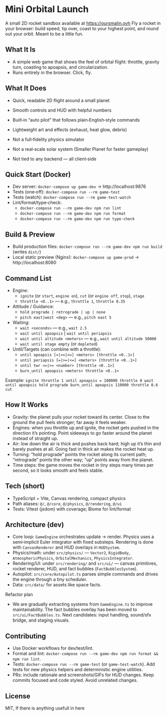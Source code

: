# Mini Orbital Launch

A small 2D rocket sandbox available at https://oursmalin.ovh Fly a rocket in your browser: build speed, tip over, coast to your highest point, and round out your orbit. Meant to be a little fun.

## What It Is
- A simple web game that shows the feel of orbital flight: throttle, gravity turn, coasting to apoapsis, and circularization.
- Runs entirely in the browser. Click, fly.

## What It Does
- Quick, readable 2D flight around a small planet
- Smooth controls and HUD with helpful numbers
- Built‑in “auto pilot” that follows plain‑English‑style commands
- Lightweight art and effects (exhaust, heat glow, debris)

- Not a full‑fidelity physics simulator
- Not a real‑scale solar system (Smaller Planet for faster gameplay)
- Not tied to any backend — all client‑side

## Quick Start (Docker)
- Dev server: `docker-compose up game-dev` → http://localhost:9876
- Tests (one‑off): `docker-compose run --rm game-test`
- Tests (watch): `docker-compose run --rm game-test-watch`
- Lint/format/type‑check:
  - `docker-compose run --rm game-dev npm run lint`
  - `docker-compose run --rm game-dev npm run format`
  - `docker-compose run --rm game-dev npm run type-check`

## Build & Preview
- Build production files: `docker-compose run --rm game-dev npm run build` (writes `dist/`)
- Local static preview (Nginx): `docker-compose up game-prod` → http://localhost:8080

## Command List
- Engine:
  - `ignite` (or `start`, `engine on`), `cut` (or `engine off`, `stop`), `stage`
  - `throttle <0..1>` — e.g., `throttle 1`, `throttle 0.35`
- Attitude / Guidance:
  - `hold prograde | retrograde | up | none`
  - `pitch east|west <deg>` — e.g., `pitch east 5`
- Waiting:
  - `wait <seconds>` — e.g., `wait 2.5`
  - `wait until apoapsis` | `wait until periapsis`
  - `wait until altitude <meters>` — e.g., `wait until altitude 50000`
  - `wait until stage empty` (or `depleted`)
- Until/Targets (can combine with a throttle):
  - `until apoapsis [=|>=|<=] <meters> [throttle <0..1>]`
  - `until periapsis [=|>=|<=] <meters> [throttle <0..1>]`
  - `until twr <=|>= <number> [throttle <0..1>]`
  - `burn_until apoapsis <meters> throttle <0..1>`

Example: `ignite throttle 1 until apoapsis = 100000 throttle 0 wait until apoapsis hold prograde burn_until apoapsis 110000 throttle 0.6 cut`

## How It Works
- Gravity: the planet pulls your rocket toward its center. Close to the ground the pull feels stronger; far away it feels weaker.
- Engines: when you throttle up and ignite, the rocket gets pushed in the direction it’s pointing. Point sideways to go faster around the planet instead of straight up.
- Air: low down the air is thick and pushes back hard; high up it’s thin and barely pushes at all. Going fast in thick air makes the rocket heat up.
- Turning: “hold prograde” points the rocket along its current path; “retrograde” points the other way; “up” points away from the planet.
- Time steps: the game moves the rocket in tiny steps many times per second, so it looks smooth and feels stable.

## Tech (short)
- TypeScript + Vite, Canvas rendering, compact physics
- Path aliases: `@/`, `@/core`, `@/physics`, `@/rendering`, `@/ui`
- Tests: Vitest (jsdom) with coverage; Biome for lint/format

## Architecture (dev)
- Core loop: `GameEngine` orchestrates update → render. Physics uses a semi‑implicit Euler integrator with fixed substeps. Rendering is done with `CanvasRenderer` and HUD overlays in `HUDSystem`.
- Physics/math: under `src/physics/` — `Vector2`, `RigidBody`, `AtmosphericPhysics`, `OrbitalMechanics`, `PhysicsIntegrator`.
- Rendering/UI: under `src/rendering/` and `src/ui/` — canvas primitives, rocket renderer, HUD, and fact bubbles (`FactBubblesSystem`).
- Autopilot: `src/core/Autopilot.ts` parses simple commands and drives the engine through a tiny scheduler.
- Data: `src/data/` for assets like space facts.

Refactor plan
- We are gradually extracting systems from `GameEngine.ts` to improve maintainability. The fact bubbles overlay has been moved to `src/ui/FactBubbles.ts`. Next candidates: input handling, sound/sfx bridge, and staging visuals.

## Contributing
- Use Docker workflows for dev/test/lint.
- Format and lint: `docker-compose run --rm game-dev npm run format && npm run lint`.
- Tests: `docker-compose run --rm game-test` (or `game-test-watch`). Add tests for new physics helpers and deterministic engine utilities.
- PRs: include rationale and screenshots/GIFs for HUD changes. Keep commits focused and code styled. Avoid unrelated changes.

## License
MIT, If there is anything usefull in here
